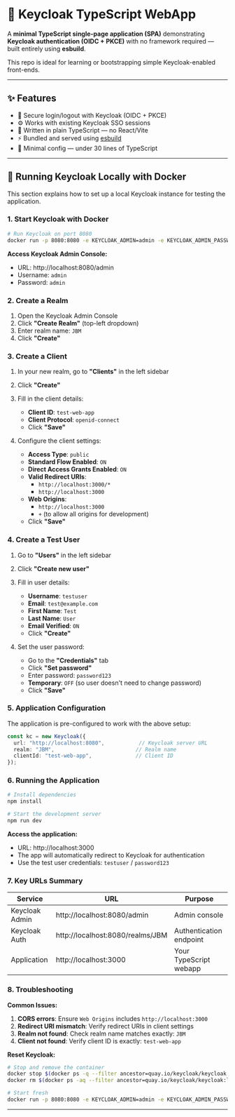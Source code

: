 # 🔐 Keycloak TypeScript WebApp

A **minimal TypeScript single-page application (SPA)** demonstrating **Keycloak authentication (OIDC + PKCE)** with no framework required — built entirely using **esbuild**.

This repo is ideal for learning or bootstrapping simple Keycloak-enabled front-ends.

---

## ✨ Features

- 🔑 Secure login/logout with Keycloak (OIDC + PKCE)
- ⚙️ Works with existing Keycloak SSO sessions
- 🧩 Written in plain TypeScript — no React/Vite
- ⚡ Bundled and served using [esbuild](https://esbuild.github.io/)
- 🧠 Minimal config — under 30 lines of TypeScript

---

## 🐳 Running Keycloak Locally with Docker

This section explains how to set up a local Keycloak instance for testing the application.

### 1. Start Keycloak with Docker

```bash
# Run Keycloak on port 8080
docker run -p 8080:8080 -e KEYCLOAK_ADMIN=admin -e KEYCLOAK_ADMIN_PASSWORD=admin quay.io/keycloak/keycloak:latest start-dev
```

**Access Keycloak Admin Console:**
- URL: http://localhost:8080/admin
- Username: `admin`
- Password: `admin`

### 2. Create a Realm

1. Open the Keycloak Admin Console
2. Click **"Create Realm"** (top-left dropdown)
3. Enter realm name: `JBM`
4. Click **"Create"**

### 3. Create a Client

1. In your new realm, go to **"Clients"** in the left sidebar
2. Click **"Create"**
3. Fill in the client details:
   - **Client ID**: `test-web-app`
   - **Client Protocol**: `openid-connect`
   - Click **"Save"**

4. Configure the client settings:
   - **Access Type**: `public`
   - **Standard Flow Enabled**: `ON`
   - **Direct Access Grants Enabled**: `ON`
   - **Valid Redirect URIs**: 
     - `http://localhost:3000/*`
     - `http://localhost:3000`
   - **Web Origins**: 
     - `http://localhost:3000`
     - `+` (to allow all origins for development)
   - Click **"Save"**

### 4. Create a Test User

1. Go to **"Users"** in the left sidebar
2. Click **"Create new user"**
3. Fill in user details:
   - **Username**: `testuser`
   - **Email**: `test@example.com`
   - **First Name**: `Test`
   - **Last Name**: `User`
   - **Email Verified**: `ON`
   - Click **"Create"**

4. Set the user password:
   - Go to the **"Credentials"** tab
   - Click **"Set password"**
   - Enter password: `password123`
   - **Temporary**: `OFF` (so user doesn't need to change password)
   - Click **"Save"**

### 5. Application Configuration

The application is pre-configured to work with the above setup:

```typescript
const kc = new Keycloak({
  url: "http://localhost:8080",           // Keycloak server URL
  realm: "JBM",                          // Realm name
  clientId: "test-web-app",              // Client ID
});
```

### 6. Running the Application

```bash
# Install dependencies
npm install

# Start the development server
npm run dev
```

**Access the application:**
- URL: http://localhost:3000
- The app will automatically redirect to Keycloak for authentication
- Use the test user credentials: `testuser` / `password123`

### 7. Key URLs Summary

| Service | URL | Purpose |
|---------|-----|---------|
| Keycloak Admin | http://localhost:8080/admin | Admin console |
| Keycloak Auth | http://localhost:8080/realms/JBM | Authentication endpoint |
| Application | http://localhost:3000 | Your TypeScript webapp |

### 8. Troubleshooting

**Common Issues:**

1. **CORS errors**: Ensure `Web Origins` includes `http://localhost:3000`
2. **Redirect URI mismatch**: Verify redirect URIs in client settings
3. **Realm not found**: Check realm name matches exactly: `JBM`
4. **Client not found**: Verify client ID is exactly: `test-web-app`

**Reset Keycloak:**
```bash
# Stop and remove the container
docker stop $(docker ps -q --filter ancestor=quay.io/keycloak/keycloak:latest)
docker rm $(docker ps -aq --filter ancestor=quay.io/keycloak/keycloak:latest)

# Start fresh
docker run -p 8080:8080 -e KEYCLOAK_ADMIN=admin -e KEYCLOAK_ADMIN_PASSWORD=admin quay.io/keycloak/keycloak:latest start-dev
```

---